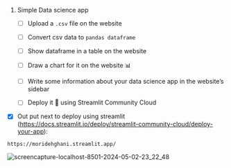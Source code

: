 1. Simple Data science app
    - [ ]  Upload a `.csv` file on the website
    - [ ]  Convert csv data to `pandas dataframe`
    - [ ]  Show dataframe in a table on the website
    - [ ]  Draw a chart for it on the website 📊
    - [ ]  Write some information about your data science app in the website’s sidebar
    - [ ]  Deploy it 🚀 using Streamlit Community Cloud


- [x] Out put next to deploy using streamlit (https://docs.streamlit.io/deploy/streamlit-community-cloud/deploy-your-app):

```
https://moridehghani.streamlit.app/
```
![screencapture-localhost-8501-2024-05-02-23_22_48](https://github.com/mori-cyber/PyDeploy/assets/65276280/8c96be2f-1481-4161-aec4-3a6383cf0429)
